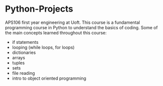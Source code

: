# Python-Projects

APS106 first year engineering at Uoft. This course is a fundamental programming course in Python to understand the basics of coding. Some of the main concepts learned throughout this course:
- if statements 
- looping (while loops, for loops)
- dictionaries
- arrays
- tuples
- sets
- file reading
- intro to object oriented programming
